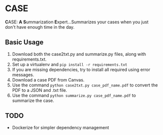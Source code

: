 # CASE
**C**ASE: **A** **S**ummarization **E**xpert...Summarizes your cases when you just don't have enough time in the day.

## Basic Usage

1. Download both the case2txt.py and summarize.py files, along with requirements.txt.
2. Set up a virtualenv and `pip install -r requirements.txt`
3. If you are missing dependencies, try to install all required using error messages.
4. Download a case PDF from Canvas.
5. Use the command `python case2txt.py case_pdf_name.pdf` to convert the PDF to a JSON and .txt file.
6. Use the command `python summarize.py case_pdf_name.pdf` to summarize the case.

## TODO

- Dockerize for simpler dependency management
